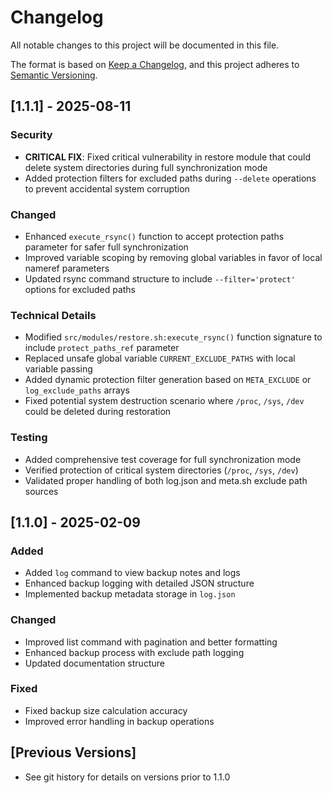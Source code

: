 # Changelog

All notable changes to this project will be documented in this file.

The format is based on [Keep a Changelog](https://keepachangelog.com/en/1.0.0/),
and this project adheres to [Semantic Versioning](https://semver.org/spec/v2.0.0.html).

## [1.1.1] - 2025-08-11

### Security
- **CRITICAL FIX**: Fixed critical vulnerability in restore module that could delete system directories during full synchronization mode
- Added protection filters for excluded paths during `--delete` operations to prevent accidental system corruption

### Changed
- Enhanced `execute_rsync()` function to accept protection paths parameter for safer full synchronization
- Improved variable scoping by removing global variables in favor of local nameref parameters
- Updated rsync command structure to include `--filter='protect'` options for excluded paths

### Technical Details
- Modified `src/modules/restore.sh:execute_rsync()` function signature to include `protect_paths_ref` parameter
- Replaced unsafe global variable `CURRENT_EXCLUDE_PATHS` with local variable passing
- Added dynamic protection filter generation based on `META_EXCLUDE` or `log_exclude_paths` arrays
- Fixed potential system destruction scenario where `/proc`, `/sys`, `/dev` could be deleted during restoration

### Testing
- Added comprehensive test coverage for full synchronization mode
- Verified protection of critical system directories (`/proc`, `/sys`, `/dev`)
- Validated proper handling of both log.json and meta.sh exclude path sources

## [1.1.0] - 2025-02-09

### Added
- Added `log` command to view backup notes and logs
- Enhanced backup logging with detailed JSON structure
- Implemented backup metadata storage in `log.json`

### Changed
- Improved list command with pagination and better formatting
- Enhanced backup process with exclude path logging
- Updated documentation structure

### Fixed
- Fixed backup size calculation accuracy
- Improved error handling in backup operations

## [Previous Versions]
- See git history for details on versions prior to 1.1.0